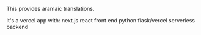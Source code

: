 This provides aramaic translations.

It's a vercel app with:
    next.js react front end
    python flask/vercel serverless backend
